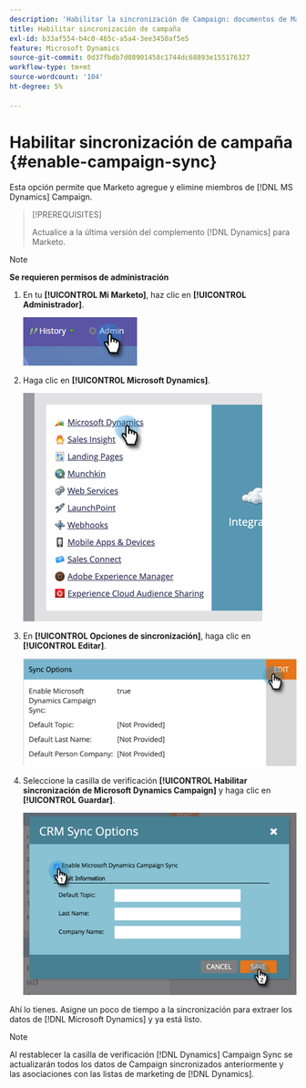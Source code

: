 ```yaml
---
description: 'Habilitar la sincronización de Campaign: documentos de Marketo, documentación del producto'
title: Habilitar sincronización de campaña
exl-id: b33af554-b4c0-465c-a5a4-3ee3450af5e5
feature: Microsoft Dynamics
source-git-commit: 0d37fbdb7d08901458c1744dc68893e155176327
workflow-type: tm+mt
source-wordcount: '104'
ht-degree: 5%

---
```


# Habilitar sincronización de campaña {#enable-campaign-sync}

Esta opción permite que Marketo agregue y elimine miembros de [!DNL MS Dynamics] Campaign.

>[!PREREQUISITES]
>
>Actualice a la última versión del complemento [!DNL Dynamics] para Marketo.

>[!NOTE]
>
>**Se requieren permisos de administración**

1. En tu **[!UICONTROL Mi Marketo]**, haz clic en **[!UICONTROL Administrador]**.

   ![](assets/enable-campaign-sync-1.png)

1. Haga clic en **[!UICONTROL Microsoft Dynamics]**.

   ![](assets/enable-campaign-sync-2.png)

1. En **[!UICONTROL Opciones de sincronización]**, haga clic en **[!UICONTROL Editar]**.

   ![](assets/enable-campaign-sync-3.png)

1. Seleccione la casilla de verificación **[!UICONTROL Habilitar sincronización de Microsoft Dynamics Campaign]** y haga clic en **[!UICONTROL Guardar]**.

   ![](assets/enable-campaign-sync-4.png)

Ahí lo tienes. Asigne un poco de tiempo a la sincronización para extraer los datos de [!DNL Microsoft Dynamics] y ya está listo.

>[!NOTE]
>
>Al restablecer la casilla de verificación [!DNL Dynamics] Campaign Sync se actualizarán todos los datos de Campaign sincronizados anteriormente y las asociaciones con las listas de marketing de [!DNL Dynamics].

